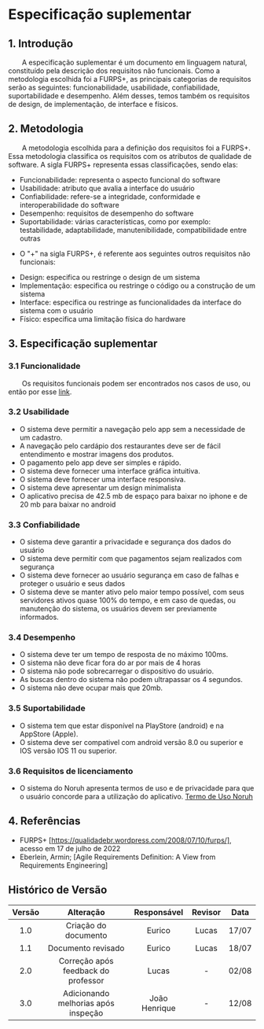 # Especificação suplementar

## 1. Introdução
<p>&emsp;&emsp;A especificação suplementar é um documento em linguagem natural, constituído pela descrição dos requisitos não funcionais. Como a metodologia escolhida foi a FURPS+, as principais categorias de requisitos serão as seguintes: funcionabilidade, usabilidade, confiabilidade, suportabilidade e desempenho. Além desses, temos também os requisitos de design, de implementação, de interface e físicos.</p>

## 2. Metodologia
<p>&emsp;&emsp;A metodologia escolhida para a definição dos requisitos foi a FURPS+. Essa metodologia classifica os requisitos com os atributos de qualidade de software. A sigla FURPS+ representa essas classificações, sendo elas:</p>

* Funcionabilidade: representa o aspecto funcional do software
* Usabilidade: atributo que avalia a interface do usuário
* Confiabilidade: refere-se a integridade, conformidade e interoperabilidade do software
* Desempenho: requisitos de desempenho do software
* Suportabilidade: várias características, como por exemplo: testabilidade, adaptabilidade, manutenibilidade, compatibilidade entre outras

- O "+" na sigla FURPS+, é referente aos seguintes outros requisitos não funcionais:

* Design: especifica ou restringe o design de um sistema
* Implementação: especifica ou restringe o código ou a construção de um sistema
* Interface: especifica ou restringe as funcionalidades da interface do sistema com o usuário
* Físico: especifica uma limitação física do hardware

## 3. Especificação suplementar
### 3.1 Funcionalidade
&emsp;&emsp;Os requisitos funcionais podem ser encontrados nos casos de uso, ou então por esse [link](../modelagem/casosDeUso.md).

### 3.2 Usabilidade
- O sistema deve permitir a navegação pelo app sem a necessidade de um cadastro.
- A navegação pelo cardápio dos restaurantes deve ser de fácil entendimento e mostrar imagens dos produtos.
- O pagamento pelo app deve ser simples e rápido.
- O sistema deve fornecer uma interface gráfica intuitiva.
- O sistema deve fornecer uma interface responsiva.
- O sistema deve apresentar um design minimalista
- O aplicativo precisa de 42.5 mb de espaço para baixar no iphone e de 20 mb para baixar no android

### 3.3 Confiabilidade
- O sistema deve garantir a privacidade e segurança dos dados do usuário
- O sistema deve permitir com que pagamentos sejam realizados com segurança
- O sistema deve fornecer ao usuário segurança em caso de falhas e proteger o usuário e seus dados
- O sistema deve se manter ativo pelo maior tempo possível, com seus servidores ativos quase 100% do tempo, e em caso de quedas, ou manutenção do sistema, os usuários devem ser previamente informados.

### 3.4 Desempenho
- O sistema deve ter um tempo de resposta de no máximo 100ms.
- O sistema não deve ficar fora do ar por mais de 4 horas
- O sistema não pode sobrecarregar o dispositivo do usuário.
- As buscas dentro do sistema não podem ultrapassar os 4 segundos.
- O sistema não deve ocupar mais que 20mb.

### 3.5 Suportabilidade
- O sistema tem que estar disponível na PlayStore (android) e na AppStore (Apple).
- O sistema deve ser compativel com android versão 8.0 ou superior e IOS versão IOS 11 ou superior.

### 3.6 Requisitos de licenciamento
- O sistema do Noruh apresenta termos de uso e de privacidade para que o usuário concorde para a utilização do aplicativo. [Termo de Uso Noruh](https://novo.noruh.com/Home/Politica?codigo=termosDeServico)




## 4. Referências
- FURPS+ [https://qualidadebr.wordpress.com/2008/07/10/furps/], acesso em 17 de julho de 2022
- Eberlein, Armin; [Agile Requirements Definition: A View from Requirements Engineering]

## Histórico de Versão

| Versão |                Alteração               | Responsável |         Revisor        |  Data |
|:------:|:--------------------------------------:|:-----------:|:----------------------:|:-----:|
|   1.0  | Criação do documento           |    Eurico  | Lucas | 17/07 |
|   1.1  | Documento revisado          |    Eurico  | Lucas | 18/07 |
|   2.0  | Correção após feedback do professor          |    Lucas  | - | 02/08 |
|   3.0  | Adicionando melhorias após inspeção          |    João Henrique  | - | 12/08 |
